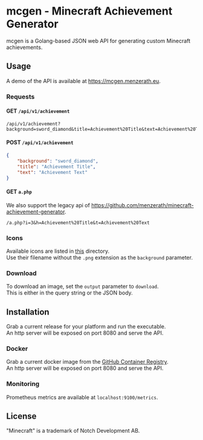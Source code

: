 # mcgen - Minecraft Achievement Generator
mcgen is a Golang-based JSON web API for generating custom Minecraft achievements.


## Usage
A demo of the API is available at https://mcgen.menzerath.eu.

### Requests

#### GET `/api/v1/achievement`
```
/api/v1/achievement?background=sword_diamond&title=Achievement%20Title&text=Achievement%20Text
```

#### POST `/api/v1/achievement`
```json
{
    "background": "sword_diamond",
    "title": "Achievement Title",
    "text": "Achievement Text"
}
```

#### GET `a.php`
We also support the legacy api of https://github.com/menzerath/minecraft-achievement-generator.
```
/a.php?i=3&h=Achievement%20Title&t=Achievement%20Text
```

### Icons
Available icons are listed in [this](assets/backgrounds) directory.  
Use their filename without the `.png` extension as the `background` parameter.

### Download
To download an image, set the `output` parameter to `download`.  
This is either in the query string or the JSON body.


## Installation
Grab a current release for your platform and run the executable.  
An http server will be exposed on port 8080 and serve the API.

### Docker
Grab a current docker image from the [GitHub Container Registry](https://github.com/menzerath/mcgen/pkgs/container/mcgen).  
An http server will be exposed on port 8080 and serve the API.

### Monitoring
Prometheus metrics are available at `localhost:9100/metrics`.


## License
"Minecraft" is a trademark of Notch Development AB.
